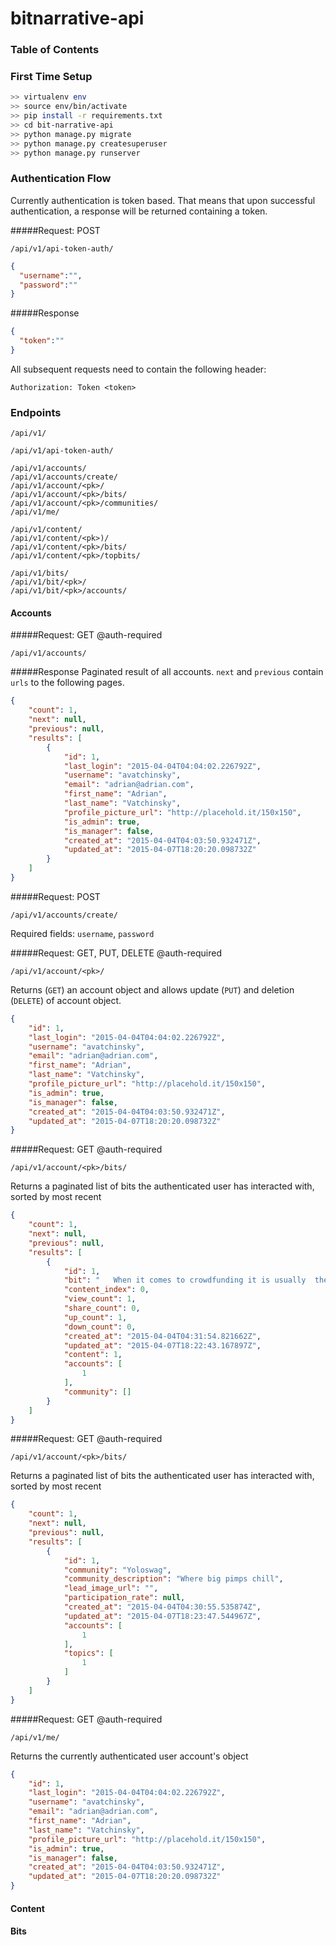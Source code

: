 # bitnarrative-api

### Table of Contents

### First Time Setup

```bash
>> virtualenv env
>> source env/bin/activate
>> pip install -r requirements.txt
>> cd bit-narrative-api
>> python manage.py migrate
>> python manage.py createsuperuser
>> python manage.py runserver
```

### Authentication Flow
Currently authentication is token based. That means that upon successful authentication, a response will be returned containing 
a token.


#####Request: POST
```http
/api/v1/api-token-auth/
```
```json
{
  "username":"",
  "password":""
}
```

#####Response
```json
{
  "token":""
}
```

All subsequent requests need to contain the following header:

```
Authorization: Token <token>
```

### Endpoints
```http
/api/v1/

/api/v1/api-token-auth/

/api/v1/accounts/
/api/v1/accounts/create/
/api/v1/account/<pk>/
/api/v1/account/<pk>/bits/
/api/v1/account/<pk>/communities/
/api/v1/me/

/api/v1/content/
/api/v1/content/<pk>)/
/api/v1/content/<pk>/bits/
/api/v1/content/<pk>/topbits/

/api/v1/bits/
/api/v1/bit/<pk>/
/api/v1/bit/<pk>/accounts/
```

#### Accounts
#####Request: GET @auth-required
```http
/api/v1/accounts/
```
#####Response
Paginated result of all accounts. ```next``` and ```previous``` contain ```urls``` to the 
following pages.
```json
{
    "count": 1, 
    "next": null, 
    "previous": null, 
    "results": [
        {
            "id": 1, 
            "last_login": "2015-04-04T04:04:02.226792Z", 
            "username": "avatchinsky", 
            "email": "adrian@adrian.com", 
            "first_name": "Adrian", 
            "last_name": "Vatchinsky", 
            "profile_picture_url": "http://placehold.it/150x150", 
            "is_admin": true, 
            "is_manager": false, 
            "created_at": "2015-04-04T04:03:50.932471Z", 
            "updated_at": "2015-04-07T18:20:20.098732Z"
        }
    ]
}
```

#####Request: POST
```http
/api/v1/accounts/create/
```
Required fields: ```username```, ```password```


#####Request: GET, PUT, DELETE @auth-required
```http
/api/v1/account/<pk>/
```
Returns (```GET```) an account object and allows update (```PUT```) and deletion (```DELETE```) of account object.
```json
{
    "id": 1, 
    "last_login": "2015-04-04T04:04:02.226792Z", 
    "username": "avatchinsky", 
    "email": "adrian@adrian.com", 
    "first_name": "Adrian", 
    "last_name": "Vatchinsky", 
    "profile_picture_url": "http://placehold.it/150x150", 
    "is_admin": true, 
    "is_manager": false, 
    "created_at": "2015-04-04T04:03:50.932471Z", 
    "updated_at": "2015-04-07T18:20:20.098732Z"
}
```


#####Request: GET @auth-required
```http
/api/v1/account/<pk>/bits/
```
Returns a paginated list of bits the authenticated user has interacted with, sorted by most recent
```json
{
    "count": 1, 
    "next": null, 
    "previous": null, 
    "results": [
        {
            "id": 1, 
            "bit": "   When it comes to crowdfunding it is usually  the record breakers that make news ", 
            "content_index": 0, 
            "view_count": 1, 
            "share_count": 0, 
            "up_count": 1, 
            "down_count": 0, 
            "created_at": "2015-04-04T04:31:54.821662Z", 
            "updated_at": "2015-04-07T18:22:43.167897Z", 
            "content": 1, 
            "accounts": [
                1
            ], 
            "community": []
        }
    ]
}
```


#####Request: GET @auth-required
```http
/api/v1/account/<pk>/bits/
```
Returns a paginated list of bits the authenticated user has interacted with, sorted by most recent
```json
{
    "count": 1, 
    "next": null, 
    "previous": null, 
    "results": [
        {
            "id": 1, 
            "community": "Yoloswag", 
            "community_description": "Where big pimps chill", 
            "lead_image_url": "", 
            "participation_rate": null, 
            "created_at": "2015-04-04T04:30:55.535874Z", 
            "updated_at": "2015-04-07T18:23:47.544967Z", 
            "accounts": [
                1
            ], 
            "topics": [
                1
            ]
        }
    ]
}
```

#####Request: GET @auth-required
```http
/api/v1/me/
```
Returns the currently authenticated user account's object

```json
{
    "id": 1, 
    "last_login": "2015-04-04T04:04:02.226792Z", 
    "username": "avatchinsky", 
    "email": "adrian@adrian.com", 
    "first_name": "Adrian", 
    "last_name": "Vatchinsky", 
    "profile_picture_url": "http://placehold.it/150x150", 
    "is_admin": true, 
    "is_manager": false, 
    "created_at": "2015-04-04T04:03:50.932471Z", 
    "updated_at": "2015-04-07T18:20:20.098732Z"
}
```

#### Content

#### Bits

